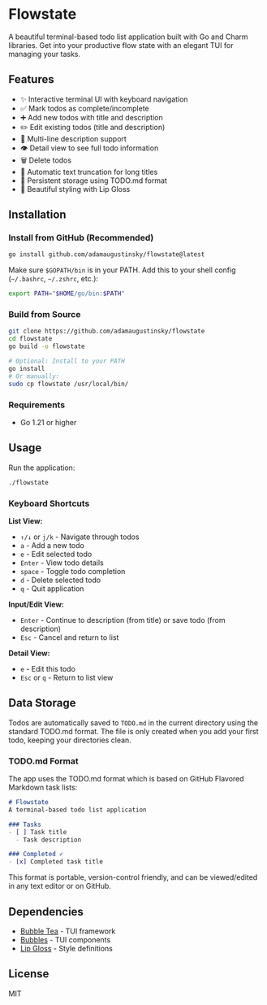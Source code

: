 # Flowstate

A beautiful terminal-based todo list application built with Go and Charm libraries. Get into your productive flow state with an elegant TUI for managing your tasks.

## Features

- ✨ Interactive terminal UI with keyboard navigation
- ✅ Mark todos as complete/incomplete
- ➕ Add new todos with title and description
- ✏️ Edit existing todos (title and description)
- 📝 Multi-line description support
- 👁️ Detail view to see full todo information
- 🗑️ Delete todos
- 📄 Automatic text truncation for long titles
- 💾 Persistent storage using TODO.md format
- 🎨 Beautiful styling with Lip Gloss

## Installation

### Install from GitHub (Recommended)

```bash
go install github.com/adamaugustinsky/flowstate@latest
```

Make sure `$GOPATH/bin` is in your PATH. Add this to your shell config (`~/.bashrc`, `~/.zshrc`, etc.):

```bash
export PATH="$HOME/go/bin:$PATH"
```

### Build from Source

```bash
git clone https://github.com/adamaugustinsky/flowstate
cd flowstate
go build -o flowstate

# Optional: Install to your PATH
go install
# Or manually:
sudo cp flowstate /usr/local/bin/
```

### Requirements

- Go 1.21 or higher

## Usage

Run the application:

```bash
./flowstate
```

### Keyboard Shortcuts

**List View:**
- `↑/↓` or `j/k` - Navigate through todos
- `a` - Add a new todo
- `e` - Edit selected todo
- `Enter` - View todo details
- `space` - Toggle todo completion
- `d` - Delete selected todo
- `q` - Quit application

**Input/Edit View:**
- `Enter` - Continue to description (from title) or save todo (from description)
- `Esc` - Cancel and return to list

**Detail View:**
- `e` - Edit this todo
- `Esc` or `q` - Return to list view

## Data Storage

Todos are automatically saved to `TODO.md` in the current directory using the standard TODO.md format. The file is only created when you add your first todo, keeping your directories clean.

### TODO.md Format

The app uses the TODO.md format which is based on GitHub Flavored Markdown task lists:

```markdown
# Flowstate
A terminal-based todo list application

### Tasks
- [ ] Task title  
  - Task description  

### Completed ✓
- [x] Completed task title  
```

This format is portable, version-control friendly, and can be viewed/edited in any text editor or on GitHub.

## Dependencies

- [Bubble Tea](https://github.com/charmbracelet/bubbletea) - TUI framework
- [Bubbles](https://github.com/charmbracelet/bubbles) - TUI components
- [Lip Gloss](https://github.com/charmbracelet/lipgloss) - Style definitions

## License

MIT